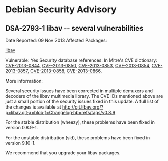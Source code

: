 
Debian Security Advisory
========================


DSA-2793-1 libav -- several vulnerabilities
-------------------------------------------



Date Reported:
09 Nov 2013
Affected Packages:

[libav](https://packages.debian.org/src:libav)

Vulnerable:
Yes
Security database references:
In Mitre's CVE dictionary: [CVE-2013-0844](https://security-tracker.debian.org/tracker/CVE-2013-0844), [CVE-2013-0850](https://security-tracker.debian.org/tracker/CVE-2013-0850), [CVE-2013-0853](https://security-tracker.debian.org/tracker/CVE-2013-0853), [CVE-2013-0854](https://security-tracker.debian.org/tracker/CVE-2013-0854), [CVE-2013-0857](https://security-tracker.debian.org/tracker/CVE-2013-0857), [CVE-2013-0858](https://security-tracker.debian.org/tracker/CVE-2013-0858), [CVE-2013-0866](https://security-tracker.debian.org/tracker/CVE-2013-0866).  

More information:

Several security issues have been corrected in multiple demuxers and
decoders of the libav multimedia library. The CVE IDs mentioned above are
just a small portion of the security issues fixed in this update. A full
list of the changes is available at
<http://git.libav.org/?p=libav.git;a=blob;f=Changelog;hb=refs/tags/v0.8.9>


For the stable distribution (wheezy), these problems have been fixed in
version 0.8.9-1.


For the unstable distribution (sid), these problems have been fixed in
version 9.10-1.


We recommend that you upgrade your libav packages.





